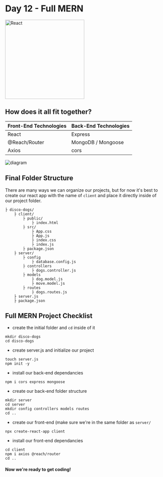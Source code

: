# Day 12 - Full MERN

<img src="https://raw.githubusercontent.com/adion81/mern-lectures/master/assets/React-icon.svg" width="256px" alt="React" />

## How does it all fit together?

| Front-End Technologies | Back-End Technologies |
|------------------------|-----------------------|
| React                  | Express               |
| @Reach/Router          | MongoDB / Mongoose    |
| Axios                  | cors                  |

<img src="https://raw.githubusercontent.com/adion81/mern-lectures/master/assets/MERN-req-res.png" alt="diagram" />

## Final Folder Structure

There are many ways we can organize our projects, but for now it's best to create our react app with the name of `client` and place it directly inside of our project folder.

```
├ disco-dogs/
    ├ client/
        ├ public/
            ├ index.html
        ├ src/
            ├ App.css
            ├ App.js
            ├ index.css
            ├ index.js
        ├ package.json
    ├ server/
        ├ config
            ├ database.config.js
        ├ controllers
            ├ dogs.controller.js
        ├ models
            ├ dog.model.js
            ├ move.model.js
        ├ routes
            ├ dogs.routes.js
    ├ server.js
    ├ package.json
```

## Full MERN Project Checklist

* create the initial folder and `cd` inside of it

``` 
mkdir disco-dogs
cd disco-dogs
```

* create server.js and initialize our project

```
touch server.js
npm init -y
```

* install our back-end dependancies 

```
npm i cors express mongoose
```

* create our back-end folder structure

```
mkdir server
cd server
mkdir config controllers models routes
cd ..
```

* create our front-end (make sure we're in the same folder as ```server/```

```
npx create-react-app client
```

* install our front-end dependancies

```
cd client
npm i axios @reach/router
cd ..
```

#### Now we're ready to get coding!
